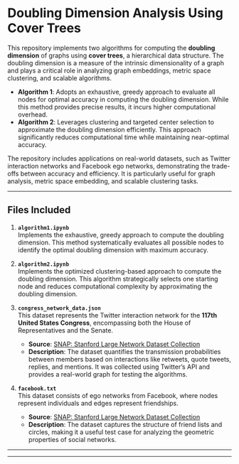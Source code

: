 # **Doubling Dimension Analysis Using Cover Trees**

This repository implements two algorithms for computing the **doubling dimension** of graphs using **cover trees**, a hierarchical data structure. The doubling dimension is a measure of the intrinsic dimensionality of a graph and plays a critical role in analyzing graph embeddings, metric space clustering, and scalable algorithms.

- **Algorithm 1**: Adopts an exhaustive, greedy approach to evaluate all nodes for optimal accuracy in computing the doubling dimension. While this method provides precise results, it incurs higher computational overhead.
- **Algorithm 2**: Leverages clustering and targeted center selection to approximate the doubling dimension efficiently. This approach significantly reduces computational time while maintaining near-optimal accuracy.

The repository includes applications on real-world datasets, such as Twitter interaction networks and Facebook ego networks, demonstrating the trade-offs between accuracy and efficiency. It is particularly useful for graph analysis, metric space embedding, and scalable clustering tasks.

---

## **Files Included**

1. **`algorithm1.ipynb`**  
   Implements the exhaustive, greedy approach to compute the doubling dimension. This method systematically evaluates all possible nodes to identify the optimal doubling dimension with maximum accuracy.

2. **`algorithm2.ipynb`**  
   Implements the optimized clustering-based approach to compute the doubling dimension. This algorithm strategically selects one starting node and reduces computational complexity by approximating the doubling dimension.

3. **`congress_network_data.json`**  
   This dataset represents the Twitter interaction network for the **117th United States Congress**, encompassing both the House of Representatives and the Senate.  
   - **Source**: [SNAP: Stanford Large Network Dataset Collection](https://snap.stanford.edu/data/congress-twitter.html)  
   - **Description**: The dataset quantifies the transmission probabilities between members based on interactions like retweets, quote tweets, replies, and mentions. It was collected using Twitter’s API and provides a real-world graph for testing the algorithms. 

4. **`facebook.txt`**  
   This dataset consists of ego networks from Facebook, where nodes represent individuals and edges represent friendships.  
   - **Source**: [SNAP: Stanford Large Network Dataset Collection](https://snap.stanford.edu/data/ego-Facebook.html)  
   - **Description**: The dataset captures the structure of friend lists and circles, making it a useful test case for analyzing the geometric properties of social networks.

---


---

